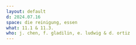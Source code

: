 ```yaml
---
layout: default
d: 2024.07.16
space: die reinigung, essen
what: 11.1 & 11.3.
who: j. chen, f. gladilin, e. ludwig & d. ortiz
---
```

